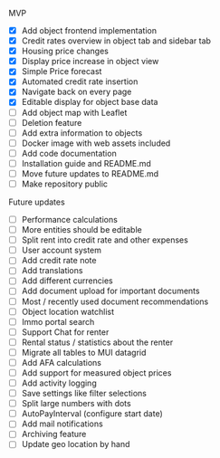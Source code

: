 MVP
- [x] Add object frontend implementation
- [x] Credit rates overview in object tab and sidebar tab
- [x] Housing price changes
- [x] Display price increase in object view
- [x] Simple Price forecast
- [x] Automated credit rate insertion
- [x] Navigate back on every page
- [x] Editable display for object base data
- [ ] Add object map with Leaflet
- [ ] Deletion feature
- [ ] Add extra information to objects
- [ ] Docker image with web assets included
- [ ] Add code documentation
- [ ] Installation guide and README.md
- [ ] Move future updates to README.md
- [ ] Make repository public 

Future updates
- [ ] Performance calculations
- [ ] More entities should be editable
- [ ] Split rent into credit rate and other expenses
- [ ] User account system
- [ ] Add credit rate note
- [ ] Add translations
- [ ] Add different currencies
- [ ] Add document upload for important documents
- [ ] Most / recently used document recommendations
- [ ] Object location watchlist
- [ ] Immo portal search
- [ ] Support Chat for renter
- [ ] Rental status / statistics about the renter
- [ ] Migrate all tables to MUI datagrid
- [ ] Add AFA calculations
- [ ] Add support for measured object prices
- [ ] Add activity logging
- [ ] Save settings like filter selections
- [ ] Split large numbers with dots
- [ ] AutoPayInterval (configure start date)
- [ ] Add mail notifications
- [ ] Archiving feature
- [ ] Update geo location by hand
